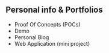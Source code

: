 ## Personal info & Portfolios

- Proof Of Concepts (POCs)
- Demo
- Personal Blog
- Web Application (mini project)
